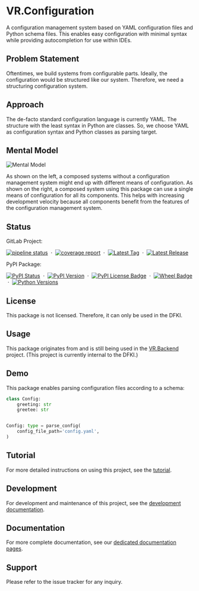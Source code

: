# VR.Configuration

A configuration management system
    based on YAML configuration files
    and Python schema files.
This enables easy configuration with minimal syntax
    while providing autocompletion for use within IDEs.

## Problem Statement

Oftentimes, we build systems from configurable parts.
Ideally, the configuration would be structured like our system.
Therefore, we need a structuring configuration system.

## Approach

The de-facto standard configuration language is currently YAML.
The structure with the least syntax in Python are classes.
So, we choose YAML as configuration syntax and Python classes as parsing target.

## Mental Model

![Mental Model](https://gitlab.com/dfki/ra/ni/ol/iml/vr/vr.configuration/-/raw/main/_images/mental_model.png)

As shown on the left,
    a composed systems without a configuration management system
    might end up with different means of configuration.
As shown on the right,
    a composed system using this package
    can use a single means of configuration for all its components.
This helps
    with increasing development velocity
    because all components benefit from the features
    of the configuration management system.

## Status

GitLab Project:

[![pipeline status](https://gitlab.com/dfki/ra/ni/ol/iml/vr/vr.configuration/badges/main/pipeline.svg)](https://gitlab.com/dfki/ra/ni/ol/iml/vr/vr.configuration/-/pipelines/latest)
&nbsp;·&nbsp;
[![coverage report](https://gitlab.com/dfki/ra/ni/ol/iml/vr/vr.configuration/badges/main/coverage.svg)](https://gitlab.com/dfki/ra/ni/ol/iml/vr/vr.configuration/-/jobs)
&nbsp;·&nbsp;
[![Latest Tag](https://img.shields.io/gitlab/v/tag/dfki/ra/ni/ol/iml/vr/vr.configuration)](https://gitlab.com/dfki/ra/ni/ol/iml/vr/vr.configuration/-/tags)
&nbsp;·&nbsp;
[![Latest Release](https://gitlab.com/dfki/ra/ni/ol/iml/vr/vr.configuration/-/badges/release.svg)](https://gitlab.com/dfki/ra/ni/ol/iml/vr/vr.configuration/-/releases)

PyPI Package:

[![PyPI Status](https://img.shields.io/pypi/status/vr_configuration)](https://pypi.org/project/vr-configuration/)
&nbsp;·&nbsp;
[![PyPI Version](https://img.shields.io/pypi/v/vr_configuration)](https://pypi.org/project/vr-configuration/#history)
&nbsp;·&nbsp;
[![PyPI License Badge](https://img.shields.io/pypi/l/vr_configuration)](https://pypi.org/project/vr-configuration/)
&nbsp;·&nbsp;
[![Wheel Badge](https://img.shields.io/pypi/wheel/vr_configuration)](https://pypi.org/project/vr-configuration/#files)
&nbsp;·&nbsp;
[![Python Versions](https://img.shields.io/pypi/pyversions/vr_configuration)](https://pypi.org/project/vr-configuration/)

## License

This package is not licensed. Therefore, it can only be used in the DFKI.

## Usage

This package originates from and is still being used in
    the [VR.Backend](https://git.ni.dfki.de/iml/vr/vr.backend) project.
(This project is currently internal to the DFKI.)

## Demo

This package enables parsing configuration files according to a schema:

```python
class Config:
    greeting: str
    greetee: str


Config: type = parse_config(
    config_file_path='config.yaml',
)
```

## Tutorial

For more detailed instructions on using this project,
  see the [tutorial](README_BASIC.md).

## Development

For development and maintenance of this project,
  see the [development documentation](README_DEVELOPERS.md).

## Documentation

For more complete documentation,
    see our [dedicated documentation pages](https://dfki.gitlab.io/ra/ni/ol/iml/vr/vr.configuration/).

## Support

Please refer to the issue tracker for any inquiry.
